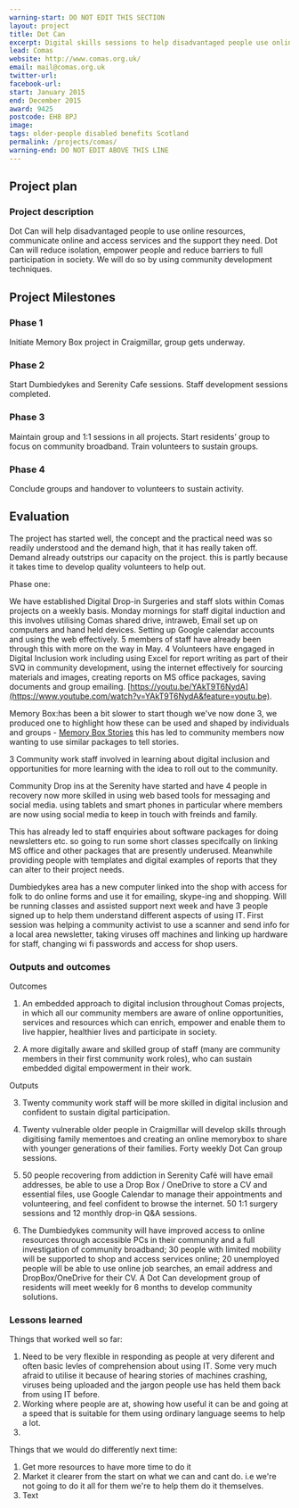 ```yaml
---
warning-start: DO NOT EDIT THIS SECTION
layout: project
title: Dot Can
excerpt: Digital skills sessions to help disadvantaged people use online services and access the support they need.
lead: Comas
website: http://www.comas.org.uk/
email: mail@comas.org.uk
twitter-url: 
facebook-url: 
start: January 2015
end: December 2015
award: 9425
postcode: EH8 8PJ
image:
tags: older-people disabled benefits Scotland
permalink: /projects/comas/
warning-end: DO NOT EDIT ABOVE THIS LINE
---
```


## Project plan

### Project description

Dot Can will help disadvantaged people to use online resources, communicate online and access services and the support they need. Dot Can will reduce isolation, empower people and reduce barriers to full participation in society. We will do so by using community development techniques.



## Project Milestones

### Phase 1

Initiate Memory Box project in Craigmillar, group gets underway.

### Phase 2

Start Dumbiedykes and Serenity Cafe sessions. Staff development sessions completed. 

### Phase 3

Maintain group and 1:1 sessions in all projects. Start residents’ group to focus on community broadband. Train volunteers to sustain groups. 

### Phase 4

Conclude groups and handover to volunteers to sustain activity.



## Evaluation

The project has started well, the concept and the practical need was so readily understood and the demand high, that it has really taken off. Demand already outstrips our capacity on the project. this is partly because it takes time to develop quality volunteers to help out. 

Phase one: 

We have established Digital Drop-in Surgeries and staff slots within Comas projects on a weekly basis.  Monday mornings for staff digital induction and this involves utilising Comas shared drive, intraweb, Email set up on computers and hand held devices. Setting up Google calendar accounts and using the web effectively.  5 members of staff have already been through this with more on the way in May. 4 Volunteers have engaged in Digital Inclusion work including using Excel for report writing as part of their SVQ in community development, using the internet effectively for sourcing materials and images, creating reports on MS office packages, saving documents and group emailing. [https://youtu.be/YAkT9T6NydA](https://www.youtube.com/watch?v=YAkT9T6NydA&feature=youtu.be).

Memory Box:has been a bit slower to start though we've now done 3, we produced one to highlight how these can be used and shaped by individuals and groups - [Memory Box Stories](http://memoryboxstories.com/stories.php?id=0F5175KgA5) this has led to community members now wanting to use similar packages to tell stories.

3 Community work staff involved in learning about digital inclusion and opportunities for more learning with the idea to roll out to the community.

Community Drop ins at the Serenity have started and have 4 people in recovery now more skilled in using web based tools for messaging and social media. using tablets and smart phones in particular where members are now using social media to keep in touch with freinds and family. 

This has already led to staff enquiries about software packages for doing newsletters etc. so going to run some short classes specifcally on linking MS office and other packages that are presently underused. Meanwhile providing people with templates and digital examples of reports that they can alter to their project needs. 

Dumbiedykes area has a new computer linked into the shop with access for folk to do online forms and use it for emailing, skype-ing and shopping. Will be running classes and assisted support next week and have 3 people signed up to help them understand different aspects of using IT. First session was helping a community activist to use a scanner and send info for a local area newsletter, taking viruses off machines and linking up hardware for staff, changing wi fi passwords and access for shop users. 

### Outputs and outcomes

Outcomes

1. An embedded approach to digital inclusion throughout Comas projects, in which all our community members are aware of online opportunities, services and resources which can enrich, empower and enable them to live happier, healthier lives and participate in society.

2. A more digitally aware and skilled group of staff (many are community members in their first community work roles), who can sustain embedded digital empowerment in their work.

Outputs

3. Twenty community work staff will be more skilled in digital inclusion and confident to sustain digital participation.

4. Twenty vulnerable older people in Craigmillar will develop skills through digitising family mementoes and creating an online memorybox to share with younger generations of their families.  Forty weekly Dot Can group sessions.

5. 50 people recovering from addiction in Serenity Café will have email addresses, be able to use a Drop Box / OneDrive to store a CV and essential files, use Google Calendar to manage their appointments and volunteering, and feel confident to browse the internet. 50  1:1 surgery sessions and 12 monthly drop-in Q&A sessions.

6. 	The Dumbiedykes community will have improved access to online resources through accessible PCs in their community and a full investigation of community broadband; 30 people with limited mobility will be supported to shop and access services online; 20 unemployed people will be able to use online job searches, an email address and DropBox/OneDrive for their CV.  A Dot Can development group of residents will meet weekly for 6 months to develop community solutions.


### Lessons learned

Things that worked well so far:

1. Need to be very flexible in responding as people at very diferent and often basic levles of comprehension about using IT. Some very much afraid to utilise it because of hearing stories of machines crashing,  viruses being uploaded and the jargon people use has held them back from using IT before.
2. Working where people are at, showing how useful it can be and going at a speed that is suitable for them using ordinary language seems to help a lot.
3. 

Things that we would do differently next time:

1. Get more resources to have more time to do it
2. Market it clearer from the start on what we can and cant do. i.e we're not going to do it all for them we're to help them do it themselves. 
3. Text
